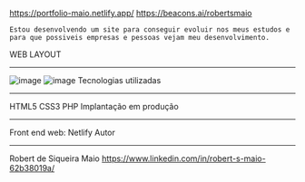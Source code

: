 
https://portfolio-maio.netlify.app/
https://beacons.ai/robertsmaio

    Estou desenvolvendo um site para conseguir evoluir nos meus estudos e para que possiveis empresas e pessoas vejam meu desenvolvimento.


  WEB LAYOUT
 ________________________________________________________
![image](https://user-images.githubusercontent.com/112484674/193478883-f428b6f2-4056-4044-9867-a4051d1d7c65.png)
![image](https://user-images.githubusercontent.com/112484674/193478902-f74b0338-4b19-4c01-95a2-08565202cf1e.png)
 Tecnologias utilizadas
_________________________________________________________
HTML5
CSS3
PHP
  Implantação em produção
_________________________________________________________
Front end web: Netlify
  Autor
_________________________________________________________
Robert de Siqueira Maio 
  https://www.linkedin.com/in/robert-s-maio-62b38019a/
